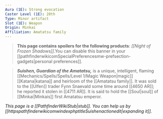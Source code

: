 ```yaml
---
Aura (1E): Strong evocation
Caster Level (1E): 20th
Type: Minor artifact
Slot (1E): Weapon
Origin: Minkai
Affiliation: Amatatsu family
---
```


> **This page contains spoilers for the following products**: *[[Night of Frozen Shadows]]*.You can disable this banner in your [[pathfinderwikicomSpecialPreferencesmw-prefsection-gadgets|personal preferences]].


> ***Suishen, Guardian of the Amatatsu,*** is a unique, intelligent, flaming [[Mechanics/Spells/Spells/Level 1/Magic Weapon|magic]] [[Katana|katana]] and heirloom of the [[Amatatsu family]]. It was sold to the [[Ulfen]] trader Fynn Snaevald some time around [[4650 AR]]; he reported it stolen in [[4711 AR]]. It is said to hold the [[Soul|soul]] of [[Minkai|Minkais]] first Amatatsu emperor.



*This page is a [[PathfinderWikiStub|stub]]. You can help us by [[httpspathfinderwikicomwindexphptitleSuishenactionedit|expanding it]].*







